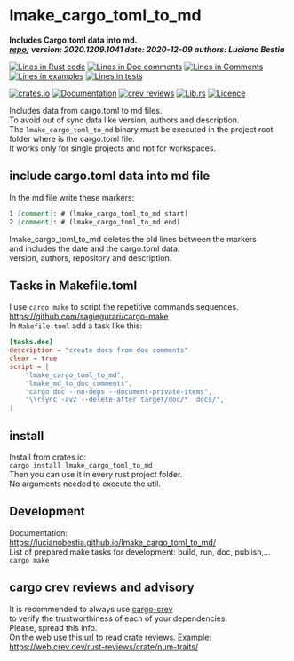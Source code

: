 [comment]: # (lmake_md_to_doc_comments segment start A)

# lmake_cargo_toml_to_md

[comment]: # (lmake_cargo_toml_to_md start)

**Includes Cargo.toml data into md.**  
***[repo](https://github.com/LucianoBestia/lmake_cargo_toml_to_md); version: 2020.1209.1041  date: 2020-12-09 authors: Luciano Bestia***  

[comment]: # (lmake_cargo_toml_to_md end)

[comment]: # (lmake_lines_of_code start)
[![Lines in Rust code](https://img.shields.io/badge/Lines_in_Rust-108-green.svg)](https://github.com/LucianoBestia/lmake_cargo_toml_to_md/)
[![Lines in Doc comments](https://img.shields.io/badge/Lines_in_Doc_comments-119-blue.svg)](https://github.com/LucianoBestia/lmake_cargo_toml_to_md/)
[![Lines in Comments](https://img.shields.io/badge/Lines_in_comments-13-purple.svg)](https://github.com/LucianoBestia/lmake_cargo_toml_to_md/)
[![Lines in examples](https://img.shields.io/badge/Lines_in_examples-0-yellow.svg)](https://github.com/LucianoBestia/lmake_cargo_toml_to_md/)
[![Lines in tests](https://img.shields.io/badge/Lines_in_tests-0-orange.svg)](https://github.com/LucianoBestia/lmake_cargo_toml_to_md/)

[comment]: # (lmake_lines_of_code end)

[![crates.io](https://meritbadge.herokuapp.com/lmake_cargo_toml_to_md)](https://crates.io/crates/lmake_cargo_toml_to_md) [![Documentation](https://docs.rs/lmake_cargo_toml_to_md/badge.svg)](https://docs.rs/lmake_cargo_toml_to_md/) [![crev reviews](
https://web.crev.dev/rust-reviews/badge/crev_count/lmake_cargo_toml_to_md.svg
)](https://web.crev.dev/rust-reviews/crate/lmake_cargo_toml_to_md/) [![Lib.rs](https://img.shields.io/badge/Lib.rs-rust-orange.svg)](https://lib.rs/crates/lmake_cargo_toml_to_md/) [![Licence](https://img.shields.io/badge/license-MIT-blue.svg)](https://github.com/LucianoBestia/lmake_cargo_toml_to_md/blob/master/LICENSE)

Includes data from cargo.toml to md files.  
To avoid out of sync data like version, authors and description.  
The `lmake_cargo_toml_to_md` binary must be executed in the project root folder where is the cargo.toml file.  
It works only for single projects and not for workspaces.  

## include cargo.toml data into md file

In the md file write these markers:  

```markdown
1 [comment]: # (lmake_cargo_toml_to_md start)
2 [comment]: # (lmake_cargo_toml_to_md end)
```

lmake_cargo_toml_to_md deletes the old lines between the markers  
and includes the date and the cargo.toml data:  
version, authors, repository and description.  

## Tasks in Makefile.toml  

I use `cargo make` to script the repetitive commands sequences.  
<https://github.com/sagiegurari/cargo-make>  
In `Makefile.toml` add a task like this:  

```toml
[tasks.doc]
description = "create docs from doc comments"
clear = true
script = [
    "lmake_cargo_toml_to_md",
    "lmake_md_to_doc_comments",
    "cargo doc --no-deps --document-private-items",
    "\\rsync -avz --delete-after target/doc/*  docs/",
]
```

[comment]: # (lmake_md_to_doc_comments segment end A)

[comment]: # (lmake_md_to_doc_comments segment start B)

## install

Install from crates.io:  
`cargo install lmake_cargo_toml_to_md`  
Then you can use it in every rust project folder.  
No arguments needed to execute the util.  

## Development

Documentation:  
<https://lucianobestia.github.io/lmake_cargo_toml_to_md/>  
List of prepared make tasks for development: build, run, doc, publish,...  
`cargo make`  

[comment]: # (lmake_md_to_doc_comments segment end B)

## cargo crev reviews and advisory

It is recommended to always use [cargo-crev](https://github.com/crev-dev/cargo-crev)  
to verify the trustworthiness of each of your dependencies.  
Please, spread this info.  
On the web use this url to read crate reviews. Example:  
<https://web.crev.dev/rust-reviews/crate/num-traits/>  
